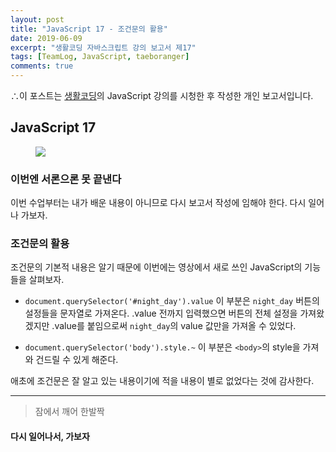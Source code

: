```yaml
---
layout: post
title: "JavaScript 17 - 조건문의 활용"
date: 2019-06-09
excerpt: "생활코딩 자바스크립트 강의 보고서 제17"
tags: [TeamLog, JavaScript, taeboranger]
comments: true
---
```


∴이 포스트는 [생활코딩](https://www.youtube.com/playlist?list=PLuHgQVnccGMBB348PWRN0fREzYcYgFybf)의 JavaScript 강의를 시청한 후 작성한 개인 보고서입니다.

## JavaScript 17

<figure class="half">
    <a href="https://www.lform.com/_assets/packages/wp/assets/uploaded/2017/08/lform_javascript_blog_header_image-1600x1080.jpg"><img src="https://www.lform.com/_assets/packages/wp/assets/uploaded/2017/08/lform_javascript_blog_header_image-1600x1080.jpg"></a>
</figure>

### 이번엔 서론으론 못 끝낸다
이번 수업부터는 내가 배운 내용이 아니므로 다시 보고서 작성에 임해야 한다. 다시 일어나 가보자.


### 조건문의 활용
조건문의 기본적 내용은 알기 때문에 이번에는 영상에서 새로 쓰인 JavaScript의 기능들을 살펴보자.

* `document.querySelector('#night_day').value`
이 부분은 `night_day` 버튼의 설정들을 문자열로 가져온다. .value 전까지 입력했으면 버튼의 전체 설정을 가져왔겠지만 .value를 붙임으로써 `night_day`의 value 값만을 가져올 수 있었다.

* `document.querySelector('body').style.~`
이 부분은 `<body>`의 style을 가져와 건드릴 수 있게 해준다.

애초에 조건문은 잘 알고 있는 내용이기에 적을 내용이 별로 없었다는 것에 감사한다.

---
>잠에서 깨어 한발짝

#### 다시 일어나서, 가보자
